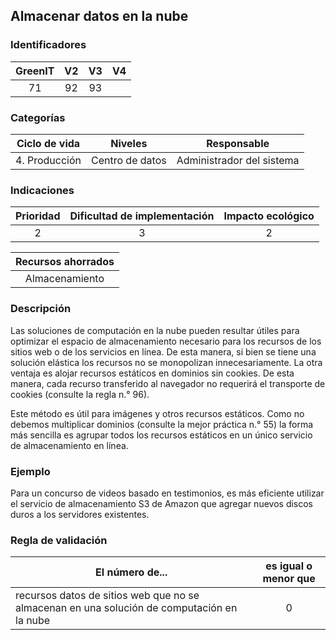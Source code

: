 ## Almacenar datos en la nube

 ### Identificadores

 | GreenIT |  V2   | V3  |  V4  |
 |:-------:|:-----:|:---:|:----:|
 |    71   |   92  | 93  |      |

 ### Categorías

 | Ciclo de vida |     Niveles     |       Responsable         |
 |:-------------:|:---------------:|:-------------------------:|
 | 4. Producción | Centro de datos | Administrador del sistema |

 ### Indicaciones

 | Prioridad | Dificultad de implementación | Impacto ecológico |
 |:---------:|:----------------------------:|:-----------------:|
 |    2      |             3                |         2         |

 |                  Recursos ahorrados                       |
 |:---------------------------------------------------------:|
 |                    Almacenamiento                         |

 ### Descripción

 Las soluciones de computación en la nube pueden resultar útiles para optimizar el espacio de almacenamiento necesario para los recursos de los sitios web o de los servicios en línea. De esta manera, si bien se tiene una solución elástica los recursos no se monopolizan innecesariamente. La otra ventaja es alojar recursos estáticos en dominios sin cookies. De esta manera, cada recurso transferido al navegador no requerirá el transporte de cookies (consulte la regla n.° 96).

Este método es útil para imágenes y otros recursos estáticos. Como no debemos multiplicar dominios (consulte la mejor práctica n.° 55) la forma más sencilla es agrupar todos los recursos estáticos en un único servicio de almacenamiento en línea.

 ### Ejemplo

Para un concurso de videos basado en testimonios, es más eficiente utilizar el servicio de almacenamiento S3 de Amazon que agregar nuevos discos duros a los servidores existentes.

 ### Regla de validación

 | El número de...                                                                            | es igual o menor que |
 |--------------------------------------------------------------------------------------------|:--------------------:|
 | recursos datos de sitios web que no se almacenan en una solución de computación en la nube |          0           |
